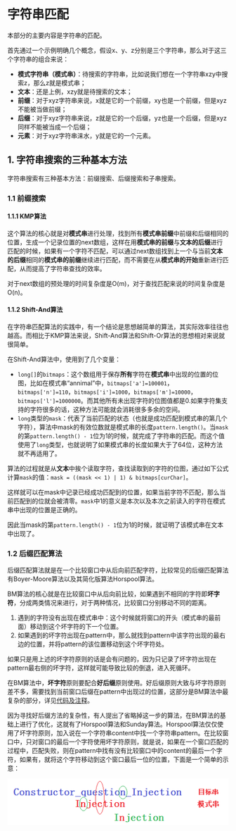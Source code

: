 # 字符串匹配

本部分的主要内容是字符串的匹配。

首先通过一个示例明确几个概念，假设x、y、z分别是三个字符串，那么对于这三个字符串的组合来说：

* **模式字符串（模式串）**：待搜索的字符串，比如说我们想在一个字符串xzy中搜索z，那么z就是模式串；
* **文本**：还是上例，xzy就是待搜索的文本；
* **前缀**：对于xyz字符串来说，x就是它的一个前缀，xy也是一个前缀，但是xyz不能被当做前缀；
* **后缀**：对于xyz字符串来说，z就是它的一个后缀，yz也是一个后缀，但是xyz同样不能被当成一个后缀；
* **元素**：对于xyz字符串涞水，y就是它的一个元素。

## 1. 字符串搜索的三种基本方法

字符串搜索有三种基本方法：前缀搜索、后缀搜索和子串搜索。

### 1.1 前缀搜索

#### 1.1.1 KMP算法

这个算法的核心就是对**模式串**进行处理，找到所有**模式串前缀**中前缀和后缀相同的位置，生成一个记录位置的next数组，这样在用**模式串的前缀**与**文本的后缀**进行匹配的时候，如果有一个字符不匹配，可以通过next数组找到上一个与当前**文本的后缀**相同的**模式串的前缀**继续进行匹配，而不需要在从**模式串的开始**重新进行匹配，从而提高了字符串查找的效率。

对于next数组的预处理的时间复杂度是O(m)，对于查找匹配来说的时间复杂度是O(n)。

#### 1.1.2 Shift-And算法

在字符串匹配算法的实践中，有一个结论是思想越简单的算法，其实际效率往往也越高。而相比于KMP算法来说，Shift-And算法和Shift-Or算法的思想相对来说就很简单。

在Shift-And算法中，使用到了几个变量：

* `long[]`的`bitmaps`：这个数组用于保存**所有**字符在**模式串**中出现的位置的位图，比如在模式串“annimal”中，`bitmaps['a']=100001`，`bitmaps['n']=110`，`bitmaps['i']=1000`，`bitmaps['m']=10000`，`bitmaps['l']=1000000`。而其他所有未出现字符的位图值都是0.如果字符集支持的字符很多的话，这种方法可能就会消耗很多多余的空间。
* `long`类型的`mask`：代表了当前匹配的状态（也就是成功匹配到模式串的第几个字符），算法中mask的有效位数就是模式串的长度`pattern.length()`。当`mask`的第`pattern.length() - 1`位为1的时候，就完成了字符串的匹配。而这个值使用了`long`类型，也就说明了如果模式串的长度如果大于了64位，这种方法就不再适用了。

算法的过程就是从**文本**中挨个读取字符，查找读取到的字符的位图，通过如下公式计算`mask`的值：`mask = ((mask << 1) | 1) & bitmaps[curChar]`。

这样就可以在mask中记录已经成功匹配到的位置，如果当前字符不匹配，那么当前匹配到的位就会被清零。`mask`中1的意义是本次以及本次之前读入的字符在模式串中出现的位置是正确的。

因此当mask的第`pattern.length() - 1`位为1的时候，就证明了该模式串在文本中出现了。

### 1.2 后缀匹配算法

后缀匹配算法就是在一个比较窗口中从后向前匹配字符，比较常见的后缀匹配算法有Boyer-Moore算法以及其简化版算法Horspool算法。

BM算法的核心就是在比较窗口中从后向前比较，如果遇到不相同的字符即**坏字符**，分成两类情况来进行，对于两种情况，比较窗口分别移动不同的距离。

1. 遇到的字符没有出现在模式串中：这个时候就将窗口的开头（模式串的最前面）移动到这个坏字符的下一个位置。
2. 如果遇到的坏字符出现在pattern中，那么就找到pattern中该字符出现的最右边的位置，并将pattern的该位置移动到这个坏字符处。

如果只是用上述的坏字符原则的话是会有问题的，因为只记录了坏字符出现在pattern最右侧的坏字符，这样就可能导致比较的倒退，进入死循环。

在BM算法中，**坏字符**原则要配合**好后缀**原则使用。好后缀原则大致与坏字符原则差不多，需要找到当前窗口后缀在pattern中出现过的位置，这部分是BM算法中最复杂的部分，详见[代码及注释](../src/chapt1/BoyerMoore.java)。

因为寻找好后缀方法的复杂性，有人提出了省略掉这一步的算法，在BM算法的基础上进行了优化，这就有了Horspool算法和Sunday算法。Horspool算法仅仅使用了坏字符原则，加入说在一个字符串content中找一个字符串pattern。在比较窗口中，只对窗口的最后一个字符使用坏字符原则，就是说，如果在一个窗口匹配的过程中，匹配失败，则在pattern中找有没有比较窗口中的content的最后一个字符，如果有，就将这个字符移动到这个窗口最后一位的位置，下面是一个简单的示意：

![](images/1/1.png)
